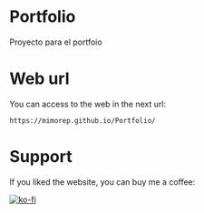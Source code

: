 # Portfolio

Proyecto para el portfoio

# Web url 

You can access to the web in the next url:

```
https://mimorep.github.io/Portfolio/ 
```

# Support

If you liked the website, you can buy me a coffee:

[![ko-fi](https://ko-fi.com/img/githubbutton_sm.svg)](https://ko-fi.com/C0C1EGEYL)
